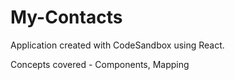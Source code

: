 # My-Contacts
Application created with CodeSandbox using React. 

Concepts covered - Components, Mapping


